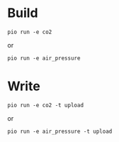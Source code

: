 # Build

```
pio run -e co2
```

or

```
pio run -e air_pressure
```

# Write

```
pio run -e co2 -t upload
```

or

```
pio run -e air_pressure -t upload
```

